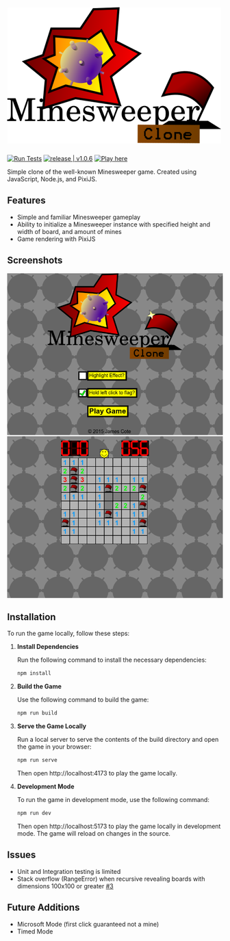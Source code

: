 # ![MinesweeperClone](public/img/Logo.png "MinesweeperClone Logo")

[![Run Tests](https://github.com/Coteh/MinesweeperClone/actions/workflows/run-tests.yml/badge.svg)](https://github.com/Coteh/MinesweeperClone/actions/workflows/run-tests.yml)
[![release | v1.0.6](https://img.shields.io/badge/release-v1.0.6-00b2ff.svg)](https://github.com/Coteh/MinesweeperClone/releases/tag/v1.0.6)
[![Play here](https://img.shields.io/badge/play-here-yellow.svg)](http://coteh.github.io/MinesweeperClone/)

Simple clone of the well-known Minesweeper game. Created using JavaScript, Node.js, and PixiJS.

## Features
- Simple and familiar Minesweeper gameplay
- Ability to initialize a Minesweeper instance with specified height and width of board, and amount of mines
- Game rendering with PixiJS

## Screenshots
![Title Screen](screenshots/title.png "Title Screen")
![In-Game](screenshots/game.png "In-Game")

## Installation
To run the game locally, follow these steps:

1. **Install Dependencies**

   Run the following command to install the necessary dependencies:
   ```sh
   npm install
   ```

2. **Build the Game**

    Use the following command to build the game:
    ```sh
    npm run build
    ```

3. **Serve the Game Locally**

    Run a local server to serve the contents of the build directory and open the game in your browser:
    ```sh
    npm run serve
    ```

    Then open http://localhost:4173 to play the game locally.

4. **Development Mode**

    To run the game in development mode, use the following command:
    ```sh
    npm run dev
    ```

    Then open http://localhost:5173 to play the game locally in development mode. The game will reload on changes in the source.

## Issues
- Unit and Integration testing is limited
- Stack overflow (RangeError) when recursive revealing boards with dimensions 100x100 or greater [#3](https://github.com/Coteh/MinesweeperClone/issues/3)

## Future Additions
- Microsoft Mode (first click guaranteed not a mine)
- Timed Mode
